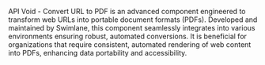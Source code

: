 API Void - Convert URL to PDF is an advanced component engineered to transform web URLs into portable document formats (PDFs). Developed and maintained by Swimlane, this component seamlessly integrates into various environments ensuring robust, automated conversions. It is beneficial for organizations that require consistent, automated rendering of web content into PDFs, enhancing data portability and accessibility.
